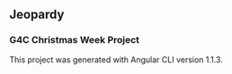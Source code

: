 ## Jeopardy

### G4C Christmas Week Project

This project was generated with Angular CLI version 1.1.3.
